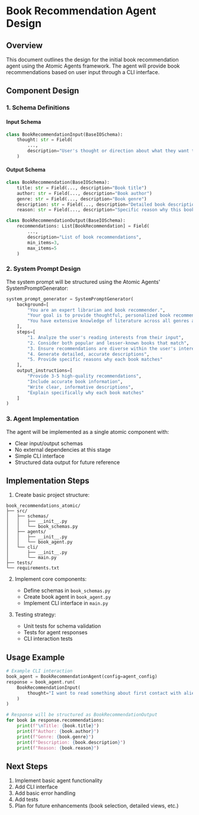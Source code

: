 # Book Recommendation Agent Design

## Overview
This document outlines the design for the initial book recommendation agent using the Atomic Agents framework. The agent will provide book recommendations based on user input through a CLI interface.

## Component Design

### 1. Schema Definitions

#### Input Schema
```python
class BookRecommendationInput(BaseIOSchema):
    thought: str = Field(
        ..., 
        description="User's thought or direction about what they want to read"
    )
```

#### Output Schema
```python
class BookRecommendation(BaseIOSchema):
    title: str = Field(..., description="Book title")
    author: str = Field(..., description="Book author")
    genre: str = Field(..., description="Book genre")
    description: str = Field(..., description="Detailed book description")
    reason: str = Field(..., description="Specific reason why this book matches the request")

class BookRecommendationOutput(BaseIOSchema):
    recommendations: List[BookRecommendation] = Field(
        ..., 
        description="List of book recommendations",
        min_items=3,
        max_items=5
    )
```

### 2. System Prompt Design
The system prompt will be structured using the Atomic Agents' SystemPromptGenerator:

```python
system_prompt_generator = SystemPromptGenerator(
    background=[
        "You are an expert librarian and book recommender.",
        "Your goal is to provide thoughtful, personalized book recommendations.",
        "You have extensive knowledge of literature across all genres and periods."
    ],
    steps=[
        "1. Analyze the user's reading interests from their input",
        "2. Consider both popular and lesser-known books that match",
        "3. Ensure recommendations are diverse within the user's interests",
        "4. Generate detailed, accurate descriptions",
        "5. Provide specific reasons why each book matches"
    ],
    output_instructions=[
        "Provide 3-5 high-quality recommendations",
        "Include accurate book information",
        "Write clear, informative descriptions",
        "Explain specifically why each book matches"
    ]
)
```

### 3. Agent Implementation
The agent will be implemented as a single atomic component with:
- Clear input/output schemas
- No external dependencies at this stage
- Simple CLI interface
- Structured data output for future reference

## Implementation Steps

1. Create basic project structure:
```
book_recommendations_atomic/
├── src/
│   ├── schemas/
│   │   ├── __init__.py
│   │   └── book_schemas.py
│   ├── agents/
│   │   ├── __init__.py
│   │   └── book_agent.py
│   └── cli/
│       ├── __init__.py
│       └── main.py
├── tests/
└── requirements.txt
```

2. Implement core components:
   - Define schemas in `book_schemas.py`
   - Create book agent in `book_agent.py`
   - Implement CLI interface in `main.py`

3. Testing strategy:
   - Unit tests for schema validation
   - Tests for agent responses
   - CLI interaction tests

## Usage Example

```python
# Example CLI interaction
book_agent = BookRecommendationAgent(config=agent_config)
response = book_agent.run(
    BookRecommendationInput(
        thought="I want to read something about first contact with aliens"
    )
)

# Response will be structured as BookRecommendationOutput
for book in response.recommendations:
    print(f"\nTitle: {book.title}")
    print(f"Author: {book.author}")
    print(f"Genre: {book.genre}")
    print(f"Description: {book.description}")
    print(f"Reason: {book.reason}")
```

## Next Steps
1. Implement basic agent functionality
2. Add CLI interface
3. Add basic error handling
4. Add tests
5. Plan for future enhancements (book selection, detailed views, etc.)
